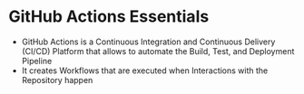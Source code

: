 # GitHub Actions Essentials

* GitHub Actions is a Continuous Integration and Continuous Delivery (CI/CD) Platform that allows to automate the Build, Test, and Deployment Pipeline
* It creates Workflows that are executed when Interactions with the Repository happen
